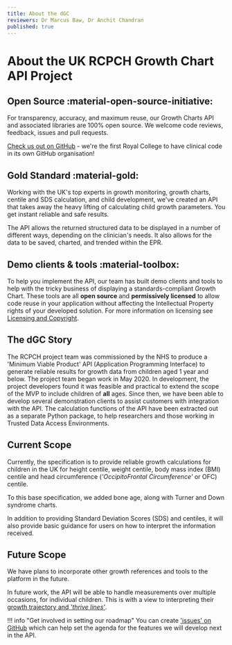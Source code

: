 ```yaml
---
title: About the dGC
reviewers: Dr Marcus Baw, Dr Anchit Chandran
published: true
---
```


# About the UK RCPCH Growth Chart API Project

## Open Source :material-open-source-initiative:

For transparency, accuracy, and maximum reuse, our Growth Charts API and associated libraries are 100% open source. We welcome code reviews, feedback, issues and pull requests.

[Check us out on GitHub](https://github.com/rcpch) - we're the first Royal College to have clinical code in its own GitHub organisation!

## Gold Standard :material-gold:

Working with the UK's top experts in growth monitoring, growth charts, centile and SDS calculation, and child development, we've created an API that takes away the heavy lifting of calculating child growth parameters. You get instant reliable and safe results.

The API allows the returned structured data to be displayed in a number of different ways, depending on the clinician's needs. It also allows for the data to be saved, charted, and trended within the EPR.

## Demo clients & tools :material-toolbox:

To help you implement the API, our team has built demo clients and tools to help with the tricky business of displaying a standards-compliant Growth Chart. These tools are all **open source** and **permissively licensed** to allow code reuse in your application without affecting the Intellectual Property rights of your developed solution. For more information on licensing see [Licensing and Copyright](../legal/licensing-copyright.md).

## The dGC Story

The RCPCH project team was commissioned by the NHS to produce a 'Minimum Viable Product' API (Application Programming Interface) to generate reliable results for growth data from children aged 1 year and below. The project team began work in May 2020. In development, the project developers found it was feasible and practical to extend the scope of the MVP to include children of **all** ages. Since then, we have been able to develop several demonstration clients to assist customers with integration with the API. The calculation functions of the API have been extracted out as a separate Python package, to help researchers and those working in Trusted Data Access Environments.

## Current Scope

Currently, the specification is to provide reliable growth calculations for children in the UK for height centile, weight centile, body mass index (BMI) centile and head circumference (*'OccipitoFrontal Circumference'* or OFC) centile.

To this base specification, we added bone age, along with Turner and Down syndrome charts.

In addition to providing Standard Deviation Scores (SDS) and centiles, it will also provide basic guidance for users on how to interpret the information received.

## Future Scope

We have plans to incorporate other growth references and tools to the platform in the future.

In future work, the API will be able to handle measurements over multiple occasions, for individual children. This is with a view to interpreting their [growth trajectory and *'thrive lines'*](../developer/rcpchgrowth.md#other-functions).

!!! info "Get involved in setting our roadmap"
    You can create ['issues' on GitHub](https://github.com/rcpch/digital-growth-charts-server/issues) which can help set the agenda for the features we will develop next in the API.
